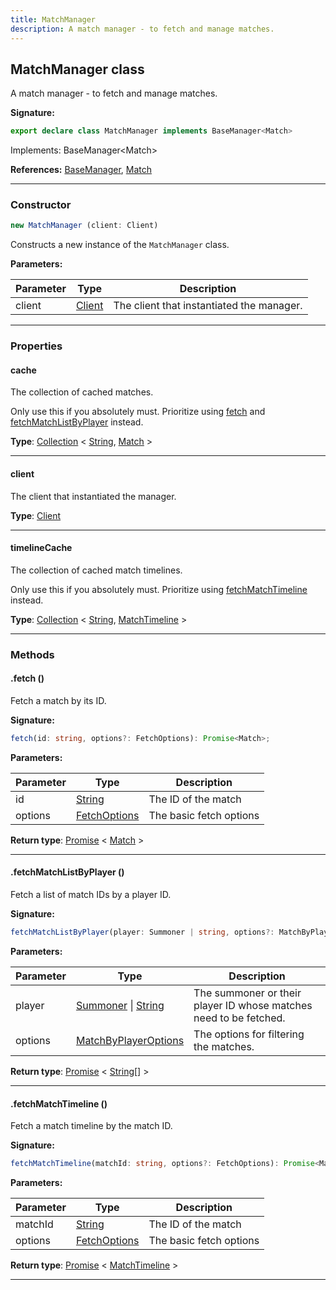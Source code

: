 ```yaml
---
title: MatchManager
description: A match manager - to fetch and manage matches.
---
```


## MatchManager class

A match manager - to fetch and manage matches.

**Signature:**

```ts
export declare class MatchManager implements BaseManager<Match> 
```

Implements: BaseManager&lt;Match&gt;

**References:** [BaseManager](/api/BaseManager.md), [Match](/api/Match.md)

---

### Constructor

```ts
new MatchManager (client: Client)
```

Constructs a new instance of the `MatchManager` class.

**Parameters:**

| Parameter | Type | Description |
| --------- | ---- | ----------- |
| client | [Client](/api/Client.md) | The client that instantiated the manager. |
---

### Properties

#### cache

The collection of cached matches.


Only use this if you absolutely must. Prioritize using [fetch](/api/MatchManager.md#fetch) and [fetchMatchListByPlayer](/api/MatchManager.md#fetchmatchlistbyplayer) instead.



**Type**: [Collection](https://discord.js.org/#/docs/collection/stable/class/Collection) \< [String](https://developer.mozilla.org/en-US/docs/Web/JavaScript/Reference/Global_Objects/String), [Match](/api/Match.md) \>

---

#### client

The client that instantiated the manager.



**Type**: [Client](/api/Client.md)

---

#### timelineCache

The collection of cached match timelines.


Only use this if you absolutely must. Prioritize using [fetchMatchTimeline](/api/MatchManager.md#fetchmatchtimeline) instead.



**Type**: [Collection](https://discord.js.org/#/docs/collection/stable/class/Collection) \< [String](https://developer.mozilla.org/en-US/docs/Web/JavaScript/Reference/Global_Objects/String), [MatchTimeline](/api/MatchTimeline.md) \>

---

### Methods

#### .fetch ()

Fetch a match by its ID.




**Signature:**

```ts
fetch(id: string, options?: FetchOptions): Promise<Match>;
```

**Parameters:**

| Parameter | Type | Description |
| --------- | ---- | ----------- |
| id | [String](https://developer.mozilla.org/en-US/docs/Web/JavaScript/Reference/Global_Objects/String) | The ID of the match |
| options | [FetchOptions](/api/FetchOptions.md) | The basic fetch options |

**Return type**: [Promise](https://developer.mozilla.org/en-US/docs/Web/JavaScript/Reference/Global_Objects/Promise) \< [Match](/api/Match.md) \>

---

#### .fetchMatchListByPlayer ()

Fetch a list of match IDs by a player ID.




**Signature:**

```ts
fetchMatchListByPlayer(player: Summoner | string, options?: MatchByPlayerOptions): Promise<string[]>;
```

**Parameters:**

| Parameter | Type | Description |
| --------- | ---- | ----------- |
| player | [Summoner](/api/Summoner.md) \| [String](https://developer.mozilla.org/en-US/docs/Web/JavaScript/Reference/Global_Objects/String) | The summoner or their player ID whose matches need to be fetched. |
| options | [MatchByPlayerOptions](/api/MatchByPlayerOptions.md) | The options for filtering the matches. |

**Return type**: [Promise](https://developer.mozilla.org/en-US/docs/Web/JavaScript/Reference/Global_Objects/Promise) \< [String](https://developer.mozilla.org/en-US/docs/Web/JavaScript/Reference/Global_Objects/String)[] \>

---

#### .fetchMatchTimeline ()

Fetch a match timeline by the match ID.




**Signature:**

```ts
fetchMatchTimeline(matchId: string, options?: FetchOptions): Promise<MatchTimeline>;
```

**Parameters:**

| Parameter | Type | Description |
| --------- | ---- | ----------- |
| matchId | [String](https://developer.mozilla.org/en-US/docs/Web/JavaScript/Reference/Global_Objects/String) | The ID of the match |
| options | [FetchOptions](/api/FetchOptions.md) | The basic fetch options |

**Return type**: [Promise](https://developer.mozilla.org/en-US/docs/Web/JavaScript/Reference/Global_Objects/Promise) \< [MatchTimeline](/api/MatchTimeline.md) \>

---

